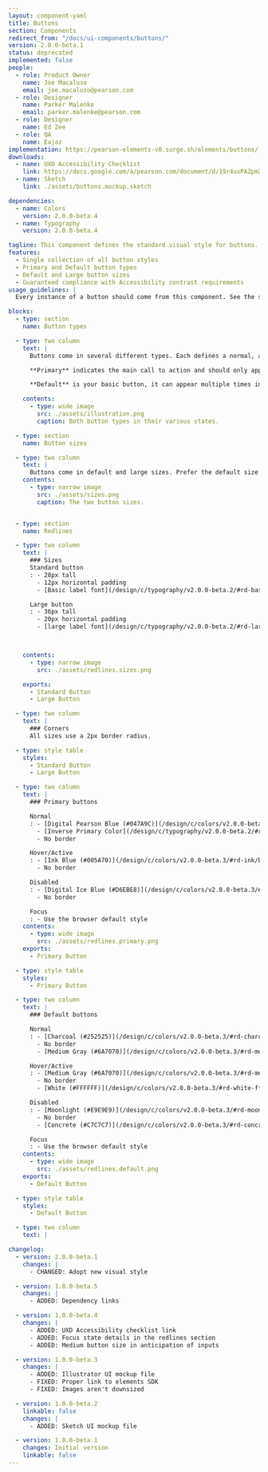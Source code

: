 ```yaml
---
layout: component-yaml
title: Buttons
section: Components
redirect_from: "/docs/ui-components/buttons/"
version: 2.0.0-beta.1
status: deprecated
implemented: false
people:
  - role: Product Owner
    name: Joe Macaluso
    email: joe.macaluso@pearson.com
  - role: Designer
    name: Parker Malenke
    email: parker.malenke@pearson.com
  - role: Designer
    name: Ed Zee
  - role: QA
    name: Eajaz
implementation: https://pearson-elements-v0.surge.sh/elements/buttons/
downloads:
  - name: UXD Accessibility Checklist
    link: https://docs.google.com/a/pearson.com/document/d/19r4uvPAZpmXRwT_krIr9MqHLYC-Vgjah2kPDi9PYaQA/edit?usp=sharing
  - name: Sketch
    link: ./assets/buttons.mockup.sketch

dependencies:
  - name: Colors
    version: 2.0.0-beta.4
  - name: Typography
    version: 2.0.0-beta.4

tagline: This component defines the standard visual style for buttons.
features:
  - Single collection of all button styles
  - Primary and Default button types
  - Default and Large button sizes
  - Guaranteed compliance with Accessibility contrast requirements
usage_guidelines: |
  Every instance of a button should come from this component. See the sections below for information about when to each each type of button.

blocks:
  - type: section
    name: Button types

  - type: two column
    text: |
      Buttons come in several different types. Each defines a normal, active/hover, and disabled state.

      **Primary** indicates the main call to action and should only appear once per group of buttons.

      **Default** is your basic button, it can appear multiple times in a given group.

    contents:
      - type: wide image
        src: ./assets/illustration.png
        caption: Both button types in their various states.

  - type: section
    name: Button sizes

  - type: two column
    text: |
      Buttons come in default and large sizes. Prefer the default size but feel free to use the large size where they would fit better with surrounding content. Both button sizes are meant to pair with equally sized inputs.
    contents:
      - type: narrow image
        src: ./assets/sizes.png
        caption: The two button sizes.


  - type: section
    name: Redlines

  - type: two column
    text: |
      ### Sizes
      Standard button
      : - 28px tall
        - 12px horizontal padding
        - [Basic label font](/design/c/typography/v2.0.0-beta.2/#rd-basic-label)

      Large button
      : - 36px tall
        - 20px horizontal padding
        - [large label font](/design/c/typography/v2.0.0-beta.2/#rd-large-label)



    contents:
      - type: narrow image
        src: ./assets/redlines.sizes.png

    exports:
      - Standard Button
      - Large Button

  - type: two column
    text: |
      ### Corners
      All sizes use a 2px border radius.

  - type: style table
    styles:
      - Standard Button
      - Large Button

  - type: two column
    text: |
      ### Primary buttons

      Normal
      : - [Digital Pearson Blue (#047A9C)](/design/c/colors/v2.0.0-beta.3/#rd-digital-pearson-blue-047a9c) fill
        - [Inverse Primary Color](/design/c/typography/v2.0.0-beta.2/#rd-primary-label-color)
        - No border

      Hover/Active
      : - [Ink Blue (#005A70)](/design/c/colors/v2.0.0-beta.3/#rd-ink/blue-005a70) fill
        - No border

      Disabled
      : - [Digital Ice Blue (#D6EBE8)](/design/c/colors/v2.0.0-beta.3/#rd-digital-ice-blue-d6ebe8) fill
        - No border

      Focus
      : - Use the browser default style
    contents:
      - type: wide image
        src: ./assets/redlines.primary.png
    exports:
      - Primary Button

  - type: style table
    styles:
      - Primary Button

  - type: two column
    text: |
      ### Default buttons

      Normal
      : - [Charcoal (#252525)](/design/c/colors/v2.0.0-beta.3/#rd-charcoal-252525) fill
        - No border
        - [Medium Gray (#6A7070)](/design/c/colors/v2.0.0-beta.3/#rd-medium-gray-6a7070) text color

      Hover/Active
      : - [Medium Gray (#6A7070)](/design/c/colors/v2.0.0-beta.3/#rd-medium-gray-6a7070) fill
        - No border
        - [White (#FFFFFF)](/design/c/colors/v2.0.0-beta.3/#rd-white-ffffff) text color

      Disabled
      : - [Moonlight (#E9E9E9)](/design/c/colors/v2.0.0-beta.3/#rd-moonlight-e9e9e9) fill
        - No border
        - [Concrete (#C7C7C7)](/design/c/colors/v2.0.0-beta.3/#rd-concrete-c7c7c7) text color

      Focus
      : - Use the browser default style
    contents:
      - type: wide image
        src: ./assets/redlines.default.png
    exports:
      - Default Button

  - type: style table
    styles:
      - Default Button

  - type: two column
    text: |

changelog:
  - version: 2.0.0-beta.1
    changes: |
      - CHANGED: Adopt new visual style

  - version: 1.0.0-beta.5
    changes: |
      - ADDED: Dependency links

  - version: 1.0.0-beta.4
    changes: |
      - ADDED: UXD Accessibility checklist link
      - ADDED: Focus state details in the redlines section
      - ADDED: Medium button size in anticipation of inputs

  - version: 1.0.0-beta.3
    changes: |
      - ADDED: Illustrator UI mockup file
      - FIXED: Proper link to elements SDK
      - FIXED: Images aren't downsized

  - version: 1.0.0-beta.2
    linkable: false
    changes: |
      - ADDED: Sketch UI mockup file

  - version: 1.0.0-beta.1
    changes: Initial version
    linkable: false
---
```


